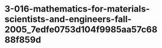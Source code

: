 # 3-016-mathematics-for-materials-scientists-and-engineers-fall-2005_7edfe0753d104f9985aa57c6888f859d